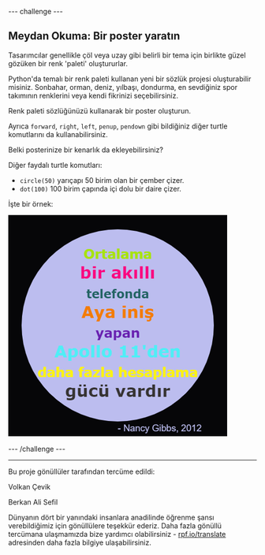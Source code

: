 --- challenge ---

## Meydan Okuma: Bir poster yaratın

Tasarımcılar genellikle çöl veya uzay gibi belirli bir tema için birlikte güzel gözüken bir renk 'paleti' oluştururlar.

Python'da temalı bir renk paleti kullanan yeni bir sözlük projesi oluşturabilir misiniz. Sonbahar, orman, deniz, yılbaşı, dondurma, en sevdiğiniz spor takımının renklerini veya kendi fikrinizi seçebilirsiniz.

Renk paleti sözlüğünüzü kullanarak bir poster oluşturun.

Ayrıca `forward`, `right`, `left`, `penup`, `pendown` gibi bildiğiniz diğer turtle komutlarını da kullanabilirsiniz.

Belki posterinize bir kenarlık da ekleyebilirsiniz?

Diğer faydalı turtle komutları:

+ `circle(50)` yarıçapı 50 birim olan bir çember çizer.
+ `dot(100)` 100 birim çapında içi dolu bir daire çizer. 

İşte bir örnek:

![ekran görüntüsü](images/colourful-finished.png)

--- /challenge ---


***
Bu proje gönüllüler tarafından tercüme edildi:

Volkan Çevik

Berkan Ali Sefil

Dünyanın dört bir yanındaki insanlara anadilinde öğrenme şansı verebildiğimiz için gönüllülere teşekkür ederiz. Daha fazla gönüllü tercümana ulaşmamızda bize yardımcı olabilirsiniz - [rpf.io/translate](https://rpf.io/translate) adresinden daha fazla bilgiye ulaşabilirsiniz.